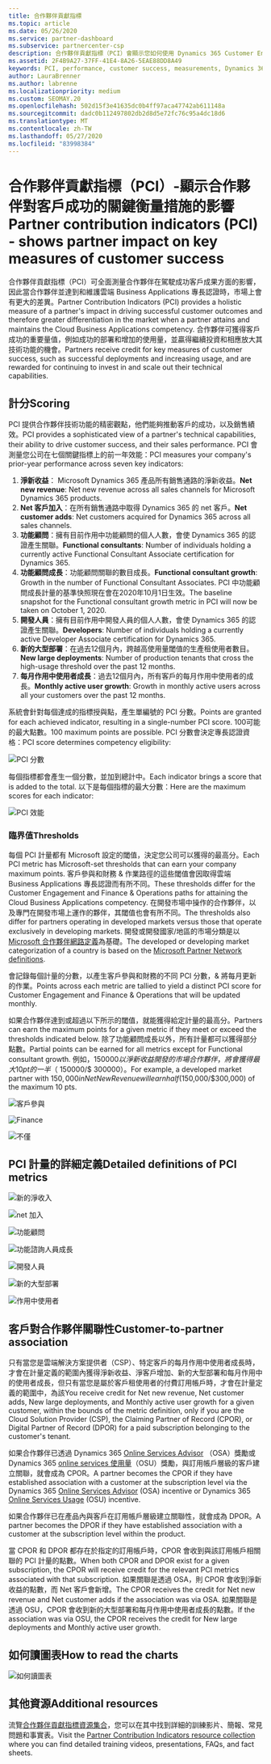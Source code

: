 ```yaml
---
title: 合作夥伴貢獻指標
ms.topic: article
ms.date: 05/26/2020
ms.service: partner-dashboard
ms.subservice: partnercenter-csp
description: 合作夥伴貢獻指標（PCI）會顯示您如何使用 Dynamics 365 Customer Engagement 或 Dynamics 365 財務和營運。
ms.assetid: 2F4B9A27-37FF-41E4-8A26-5EAE88DD8A49
keywords: PCI, performance, customer success, measurements, Dynamics 365, 績效, 客戶成功, 測量
author: LauraBrenner
ms.author: labrenne
ms.localizationpriority: medium
ms.custom: SEOMAY.20
ms.openlocfilehash: 502d15f3e41635dc0b4ff97aca47742ab611148a
ms.sourcegitcommit: dadc0b112497802db2d8d5e72fc76c95a4dc18d6
ms.translationtype: MT
ms.contentlocale: zh-TW
ms.lasthandoff: 05/27/2020
ms.locfileid: "83998384"
---
```

# <a name="partner-contribution-indicators-pci---shows-partner-impact-on-key-measures-of-customer-success"></a><span data-ttu-id="e144f-104">合作夥伴貢獻指標（PCI）-顯示合作夥伴對客戶成功的關鍵衡量措施的影響</span><span class="sxs-lookup"><span data-stu-id="e144f-104">Partner contribution indicators (PCI) - shows partner impact on key measures of customer success</span></span>

<span data-ttu-id="e144f-105">合作夥伴貢獻指標（PCI）可全面測量合作夥伴在駕駛成功客戶成果方面的影響，因此當合作夥伴並達到和維護雲端 Business Applications 專長認證時，市場上會有更大的差異。</span><span class="sxs-lookup"><span data-stu-id="e144f-105">Partner Contribution Indicators (PCI) provides a holistic measure of a partner's impact in driving successful customer outcomes and therefore greater differentiation in the market when a partner attains and maintains the Cloud Business Applications competency.</span></span> <span data-ttu-id="e144f-106">合作夥伴可獲得客戶成功的重要量值，例如成功的部署和增加的使用量，並贏得繼續投資和相應放大其技術功能的機會。</span><span class="sxs-lookup"><span data-stu-id="e144f-106">Partners receive credit for key measures of customer success, such as successful deployments and increasing usage, and are rewarded for continuing to invest in and scale out their technical capabilities.</span></span>


## <a name="scoring"></a><span data-ttu-id="e144f-107">計分</span><span class="sxs-lookup"><span data-stu-id="e144f-107">Scoring</span></span>

<span data-ttu-id="e144f-108">PCI 提供合作夥伴技術功能的精密觀點，他們能夠推動客戶的成功，以及銷售績效。</span><span class="sxs-lookup"><span data-stu-id="e144f-108">PCI provides a sophisticated view of a partner's technical capabilities, their ability to drive customer success, and their sales performance.</span></span> <span data-ttu-id="e144f-109">PCI 會測量您公司在七個關鍵指標上的前一年效能：</span><span class="sxs-lookup"><span data-stu-id="e144f-109">PCI measures your company's prior-year performance across seven key indicators:</span></span>

1. <span data-ttu-id="e144f-110">**淨新收益**： Microsoft Dynamics 365 產品所有銷售通路的淨新收益。</span><span class="sxs-lookup"><span data-stu-id="e144f-110">**Net new revenue**: Net new revenue across all sales channels for Microsoft Dynamics 365 products.</span></span>
2. <span data-ttu-id="e144f-111">**Net 客戶加入**：在所有銷售通路中取得 Dynamics 365 的 net 客戶。</span><span class="sxs-lookup"><span data-stu-id="e144f-111">**Net customer adds**: Net customers acquired for Dynamics 365 across all sales channels.</span></span>
3. <span data-ttu-id="e144f-112">**功能顧問**：擁有目前作用中功能顧問的個人人數，會使 Dynamics 365 的認證產生關聯。</span><span class="sxs-lookup"><span data-stu-id="e144f-112">**Functional consultants**: Number of individuals holding a currently active Functional Consultant Associate certification for Dynamics 365.</span></span> 
4. <span data-ttu-id="e144f-113">**功能顧問成長**：功能顧問關聯的數目成長。</span><span class="sxs-lookup"><span data-stu-id="e144f-113">**Functional consultant growth**: Growth in the number of Functional Consultant Associates.</span></span>  <span data-ttu-id="e144f-114">PCI 中功能顧問成長計量的基準快照現在會在2020年10月1日生效。</span><span class="sxs-lookup"><span data-stu-id="e144f-114">The baseline snapshot for the Functional consultant growth metric in PCI will now be taken on October 1, 2020.</span></span>  
5. <span data-ttu-id="e144f-115">**開發人員**：擁有目前作用中開發人員的個人人數，會使 Dynamics 365 的認證產生關聯。</span><span class="sxs-lookup"><span data-stu-id="e144f-115">**Developers**: Number of individuals holding a currently active Developer Associate certification for Dynamics 365.</span></span>
6. <span data-ttu-id="e144f-116">**新的大型部署**：在過去12個月內，跨越高使用量閾值的生產租使用者數目。</span><span class="sxs-lookup"><span data-stu-id="e144f-116">**New large deployments**: Number of production tenants that cross the high-usage threshold over the past 12 months.</span></span>
7. <span data-ttu-id="e144f-117">**每月作用中使用者成長**：過去12個月內，所有客戶的每月作用中使用者的成長。</span><span class="sxs-lookup"><span data-stu-id="e144f-117">**Monthly active user growth**: Growth in monthly active users across all your customers over the past 12 months.</span></span>

<span data-ttu-id="e144f-118">系統會針對每個達成的指標授與點，產生單編號的 PCI 分數。</span><span class="sxs-lookup"><span data-stu-id="e144f-118">Points are granted for each achieved indicator, resulting in a single-number PCI score.</span></span> <span data-ttu-id="e144f-119">100可能的最大點數。</span><span class="sxs-lookup"><span data-stu-id="e144f-119">100 maximum points are possible.</span></span> <span data-ttu-id="e144f-120">PCI 分數會決定專長認證資格：</span><span class="sxs-lookup"><span data-stu-id="e144f-120">PCI score determines competency eligibility:</span></span>

![PCI 分數](images/pcinew1.png)

<span data-ttu-id="e144f-122">每個指標都會產生一個分數，並加到總計中。</span><span class="sxs-lookup"><span data-stu-id="e144f-122">Each indicator brings a score that is added to the total.</span></span> <span data-ttu-id="e144f-123">以下是每個指標的最大分數：</span><span class="sxs-lookup"><span data-stu-id="e144f-123">Here are the maximum scores for each indicator:</span></span>

![PCI 效能](images/pci/perfnew.png)

### <a name="thresholds"></a><span data-ttu-id="e144f-125">臨界值</span><span class="sxs-lookup"><span data-stu-id="e144f-125">Thresholds</span></span>

<span data-ttu-id="e144f-126">每個 PCI 計量都有 Microsoft 設定的閾值，決定您公司可以獲得的最高分。</span><span class="sxs-lookup"><span data-stu-id="e144f-126">Each PCI metric has Microsoft-set thresholds that can earn your company maximum points.</span></span> <span data-ttu-id="e144f-127">客戶參與和財務 & 作業路徑的這些閾值會因取得雲端 Business Applications 專長認證而有所不同。</span><span class="sxs-lookup"><span data-stu-id="e144f-127">These thresholds differ for the Customer Engagement and Finance & Operations paths for attaining the Cloud Business Applications competency.</span></span> <span data-ttu-id="e144f-128">在開發市場中操作的合作夥伴，以及專門在開發市場上運作的夥伴，其閾值也會有所不同。</span><span class="sxs-lookup"><span data-stu-id="e144f-128">The thresholds also differ for partners operating in developed markets versus those that operate exclusively in developing markets.</span></span>  <span data-ttu-id="e144f-129">開發或開發國家/地區的市場分類是以[Microsoft 合作夥伴網路定義](https://assetsprod.microsoft.com/mpn/mpn-developed-and-developing-countries.pdf)為基礎。</span><span class="sxs-lookup"><span data-stu-id="e144f-129">The developed or developing market categorization of a country is based on the [Microsoft Partner Network definitions](https://assetsprod.microsoft.com/mpn/mpn-developed-and-developing-countries.pdf).</span></span>

<span data-ttu-id="e144f-130">會記錄每個計量的分數，以產生客戶參與和財務的不同 PCI 分數，& 將每月更新的作業。</span><span class="sxs-lookup"><span data-stu-id="e144f-130">Points across each metric are tallied to yield a distinct PCI score for Customer Engagement and Finance & Operations that will be updated monthly.</span></span>

<span data-ttu-id="e144f-131">如果合作夥伴達到或超過以下所示的閾值，就能獲得給定計量的最高分。</span><span class="sxs-lookup"><span data-stu-id="e144f-131">Partners can earn the maximum points for a given metric if they meet or exceed the thresholds indicated below.</span></span> <span data-ttu-id="e144f-132">除了功能顧問成長以外，所有計量都可以獲得部分點數。</span><span class="sxs-lookup"><span data-stu-id="e144f-132">Partial points can be earned for all metrics except for Functional consultant growth.</span></span> <span data-ttu-id="e144f-133">例如，$150000 以淨新收益開發的市場合作夥伴，將會獲得最大 10 pt 的一半（$ 150000/$ 300000）。</span><span class="sxs-lookup"><span data-stu-id="e144f-133">For example, a developed market partner with $150,000 in Net New Revenue will earn half ($150,000/$300,000) of the maximum 10 pts.</span></span> 

![客戶參與](images/pci/custengagethresh.png)

![Finance](images/pci/table_2.png)

![不僅](images/Table3.PNG) 


## <a name="detailed-definitions-of-pci-metrics"></a><span data-ttu-id="e144f-137">PCI 計量的詳細定義</span><span class="sxs-lookup"><span data-stu-id="e144f-137">Detailed definitions of PCI metrics</span></span>

![新的淨收入](images/pci/netnewrevenue.png)

![net 加入](images/pci/netadds.png)


![功能顧問](images/pci/funcconsult.png)


![功能諮詢人員成長](images/pci/4_Functional_consultant_growth.png)

![開發人員](images/pci/developers.png) 

![新的大型部署](images/pci/largedeploy.png) 

![作用中使用者](images/pci/activeusers.png)

## <a name="customer-to-partner-association"></a><span data-ttu-id="e144f-145">客戶對合作夥伴關聯性</span><span class="sxs-lookup"><span data-stu-id="e144f-145">Customer-to-partner association</span></span>

<span data-ttu-id="e144f-146">只有當您是雲端解決方案提供者（CSP）、特定客戶的每月作用中使用者成長時，才會在計量定義的範圍內獲得淨新收益、淨客戶增加、新的大型部署和每月作用中的使用者成長，但只有當您是屬於客戶租使用者的付費訂用帳戶時，才會在計量定義的範圍中，為該</span><span class="sxs-lookup"><span data-stu-id="e144f-146">You receive credit for Net new revenue, Net customer adds, New large deployments, and Monthly active user growth for a given customer, within the bounds of the metric definition, only if you are the Cloud Solution Provider (CSP), the Claiming Partner of Record (CPOR), or Digital Partner of Record (DPOR) for a paid subscription belonging to the customer's tenant.</span></span>

<span data-ttu-id="e144f-147">如果合作夥伴已透過 Dynamics 365 [Online Services Advisor](https://support.microsoft.com/help/4501560/online-services-advisor-osa-sell-incentives-faq) （OSA）獎勵或 Dynamics 365 [online services 使用量](https://support.microsoft.com/help/4489988/online-services-usage-osu-incentives-faq)（OSU）獎勵，與訂用帳戶層級的客戶建立關聯，就會成為 CPOR。</span><span class="sxs-lookup"><span data-stu-id="e144f-147">A partner becomes the CPOR if they have established association with a customer at the subscription level via the Dynamics 365 [Online Services Advisor](https://support.microsoft.com/help/4501560/online-services-advisor-osa-sell-incentives-faq) (OSA) incentive or Dynamics 365 [Online Services Usage](https://support.microsoft.com/help/4489988/online-services-usage-osu-incentives-faq) (OSU) incentive.</span></span>

<span data-ttu-id="e144f-148">如果合作夥伴已在產品內與客戶在訂用帳戶層級建立關聯性，就會成為 DPOR。</span><span class="sxs-lookup"><span data-stu-id="e144f-148">A partner becomes the DPOR if they have established association with a customer at the subscription level within the product.</span></span>

<span data-ttu-id="e144f-149">當 CPOR 和 DPOR 都存在於指定的訂用帳戶時，CPOR 會收到與該訂用帳戶相關聯的 PCI 計量的點數。</span><span class="sxs-lookup"><span data-stu-id="e144f-149">When both CPOR and DPOR exist for a given subscription, the CPOR will receive credit for the relevant PCI metrics associated with that subscription.</span></span> <span data-ttu-id="e144f-150">如果關聯是透過 OSA，則 CPOR 會收到淨新收益的點數，而 Net 客戶會新增。</span><span class="sxs-lookup"><span data-stu-id="e144f-150">The CPOR receives the credit for Net new revenue and Net customer adds if the association was via OSA.</span></span> <span data-ttu-id="e144f-151">如果關聯是透過 OSU，CPOR 會收到新的大型部署和每月作用中使用者成長的點數。</span><span class="sxs-lookup"><span data-stu-id="e144f-151">If the association was via OSU, the CPOR receives the credit for New large deployments and Monthly active user growth.</span></span> 

## <a name="how-to-read-the-charts"></a><span data-ttu-id="e144f-152">如何讀圖表</span><span class="sxs-lookup"><span data-stu-id="e144f-152">How to read the charts</span></span>

![如何讀圖表](images/pci/howto.png)

## <a name="additional-resources"></a><span data-ttu-id="e144f-154">其他資源</span><span class="sxs-lookup"><span data-stu-id="e144f-154">Additional resources</span></span>

<span data-ttu-id="e144f-155">流覽[合作夥伴貢獻指標資源集合](https://aka.ms/pcilearn)，您可以在其中找到詳細的訓練影片、簡報、常見問題和事實表。</span><span class="sxs-lookup"><span data-stu-id="e144f-155">Visit the [Partner Contribution Indicators resource collection](https://aka.ms/pcilearn) where you can find detailed training videos, presentations, FAQs, and fact sheets.</span></span>
